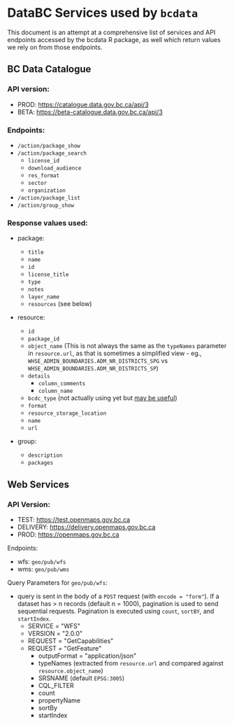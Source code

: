 # DataBC Services used by `bcdata`

This document is an attempt at a comprehensive list of services and API endpoints accessed by the bcdata R package, as well which return values we rely on from those endpoints.

## BC Data Catalogue

### API version: 
  - PROD: https://catalogue.data.gov.bc.ca/api/3
  - BETA: https://beta-catalogue.data.gov.bc.ca/api/3

### Endpoints:
  - `/action/package_show`
  - `/action/package_search`
    - `license_id`
    - `download_audience`
    - `res_format`
    - `sector`
    - `organization`
  - `/action/package_list`
  - `/action/group_show`

### Response values used:
  - package:
    - `title`
    - `name`
    - `id`
    - `license_title`
    - `type`
    - `notes`
    - `layer_name`
    - `resources` (see below)
    
  - resource:
    - `id`
    - `package_id`
    - `object_name`
        (This is not always the same as the `typeNames` parameter in `resource.url`, as that is sometimes a simplified view - eg., `WHSE_ADMIN_BOUNDARIES.ADM_NR_DISTRICTS_SPG` vs 
`WHSE_ADMIN_BOUNDARIES.ADM_NR_DISTRICTS_SP`)
    - `details`
      - `column_comments`
      - `column_name`
    - `bcdc_type` (not actually using yet but [may be useful](https://github.com/bcgov/bcdata/pull/283#issuecomment-924442166))
    - `format`
    - `resource_storage_location`
    - `name`
    - `url`
    
  - group: 
    - `description`
    - `packages`

## Web Services

### API Version:

  - TEST: https://test.openmaps.gov.bc.ca
  - DELIVERY: https://delivery.openmaps.gov.bc.ca
  - PROD: https://openmaps.gov.bc.ca
  
  Endpoints:
  
  - wfs: `geo/pub/wfs`
  - wms: `geo/pub/wms`

  Query Parameters for `geo/pub/wfs`:
  
  - query is sent in the body of a `POST` request (with `encode = "form"`). If a dataset has > n records (default n = 1000), pagination is used to send sequential requests. Pagination is executed using `count`, `sortBY`, and `startIndex`.
    - SERVICE = "WFS"
    - VERSION = "2.0.0"
    - REQUEST = "GetCapabilities"
    - REQUEST = "GetFeature"
      - outputFormat = "application/json"
      - typeNames (extracted from `resource.url` and compared against `resource.object_name`)
      - SRSNAME (default `EPSG:3005`)
      - CQL_FILTER
      - count
      - propertyName
      - sortBy
      - startIndex
